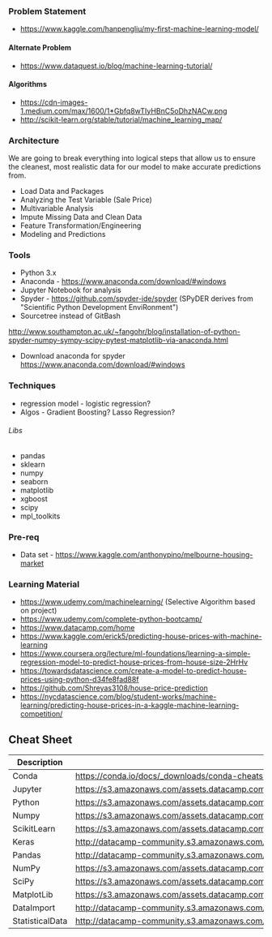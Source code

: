 ### Problem Statement
* https://www.kaggle.com/hanpengliu/my-first-machine-learning-model/

#### Alternate Problem
* https://www.dataquest.io/blog/machine-learning-tutorial/


#### Algorithms
* https://cdn-images-1.medium.com/max/1600/1*Gbfq8wTIyHBnC5oDhzNACw.png
* http://scikit-learn.org/stable/tutorial/machine_learning_map/

### Architecture
We are going to break everything into logical steps that allow us to ensure the cleanest, most realistic data for our model to make accurate predictions from.

* Load Data and Packages
* Analyzing the Test Variable (Sale Price)
* Multivariable Analysis
* Impute Missing Data and Clean Data
* Feature Transformation/Engineering
* Modeling and Predictions

### Tools
* Python 3.x
* Anaconda - https://www.anaconda.com/download/#windows
* Jupyter Notebook for analysis
* Spyder - https://github.com/spyder-ide/spyder
(SPyDER derives from "Scientific Python Development EnviRonment")
* Sourcetree instead of GitBash

http://www.southampton.ac.uk/~fangohr/blog/installation-of-python-spyder-numpy-sympy-scipy-pytest-matplotlib-via-anaconda.html
- Download anaconda for spyder https://www.anaconda.com/download/#windows

### Techniques
* regression model -  logistic regression?
* Algos - Gradient Boosting? Lasso Regression?

###### Libs
* pandas
* sklearn
* numpy
* seaborn 
* matplotlib
* xgboost 
* scipy
* mpl_toolkits

### Pre-req
* Data set - https://www.kaggle.com/anthonypino/melbourne-housing-market

### Learning Material
* https://www.udemy.com/machinelearning/ (Selective Algorithm based on project)
* https://www.udemy.com/complete-python-bootcamp/
* https://www.datacamp.com/home
* https://www.kaggle.com/erick5/predicting-house-prices-with-machine-learning
* https://www.coursera.org/lecture/ml-foundations/learning-a-simple-regression-model-to-predict-house-prices-from-house-size-2HrHv
* https://towardsdatascience.com/create-a-model-to-predict-house-prices-using-python-d34fe8fad88f
* https://github.com/Shreyas3108/house-price-prediction
* https://nycdatascience.com/blog/student-works/machine-learning/predicting-house-prices-in-a-kaggle-machine-learning-competition/
 
## Cheat Sheet ##

| Description | Link |
| --- | --- |
| Conda | https://conda.io/docs/_downloads/conda-cheatsheet.pdf |
| Jupyter| https://s3.amazonaws.com/assets.datacamp.com/blog_assets/Jupyter_Notebook_Cheat_Sheet.pdf|
| Python | https://s3.amazonaws.com/assets.datacamp.com/blog_assets/PythonForDataScience.pdf |
| Numpy | https://s3.amazonaws.com/assets.datacamp.com/blog_assets/Numpy_Python_Cheat_Sheet.pdf |
| ScikitLearn | https://s3.amazonaws.com/assets.datacamp.com/blog_assets/Scikit_Learn_Cheat_Sheet_Python.pdf |
| Keras|http://datacamp-community.s3.amazonaws.com/94fc681d-5422-40cb-a129-2218e9522f17 |
| Pandas | http://datacamp-community.s3.amazonaws.com/9f0f2ae1-8bd8-4302-a67b-e17f3059d9e8 |
| NumPy | https://s3.amazonaws.com/assets.datacamp.com/blog_assets/Numpy_Python_Cheat_Sheet.pdf |
| SciPy| https://s3.amazonaws.com/assets.datacamp.com/blog_assets/Python_SciPy_Cheat_Sheet_Linear_Algebra.pdf |
| MatplotLib | https://s3.amazonaws.com/assets.datacamp.com/blog_assets/Python_Matplotlib_Cheat_Sheet.pdf |
| DataImport | http://datacamp-community.s3.amazonaws.com/50d31142-3de0-4159-89b9-18b718a728ef |
| StatisticalData | http://datacamp-community.s3.amazonaws.com/f9f06e72-519a-4722-9912-b5de742dbac4 |
